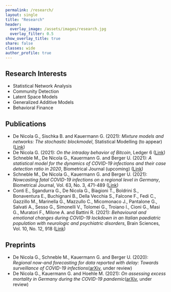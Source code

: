 ```yaml
---
permalink: /research/
layout: single
title: "Research"
header:
  overlay_image: /assets/images/research.jpg
  overlay_filter: 0.5
show_overlay_title: true
share: false
classes: wide
author_profile: true  
---
```


Research Interests
---------------

+ Statistical Network Analysis 
+ Community Detection
+ Latent Space Models
+ Generalized Additive Models  
+ Behavioral Finance 


Publications
---------------

+ De Nicola G., Sischka B. and Kauermann G. (2021): *Mixture models and networks: The stochastic blockmodel*, Statistical Modelling (to appear) ([Link](https://journals.sagepub.com/doi/pdf/10.1177/1471082X211033169))
+ De Nicola G. (2021): *On the intraday behavior of Bitcoin*, Ledger 6 ([Link](http://ledgerjournal.org/ojs/ledger/article/view/213))
+  Schneble M., De Nicola G., Kauermann G. and Berger U. (2021): *A statistical model for the dynamics of COVID-19 infections and their case detection ratio in 2020*, Biometrical Journal (upcoming) ([Link](https://onlinelibrary.wiley.com/doi/pdf/10.1002/bimj.202100125))
+ Schneble M., De Nicola G., Kauermann G. and Berger U. (2021): *Nowcasting fatal COVID-19 infections on a regional level in Germany*, Biometrical Journal, Vol. 63, No. 3, 471-489  ([Link](https://onlinelibrary.wiley.com/doi/pdfdirect/10.1002/bimj.202000143))
+ Conti E., Sgandurra G., De Nicola G., Biagioni T., Boldrini S., Bonaventura E., Buchignani B., Della Vecchia S., Falcone F., Fedi C., Gazzillo M., Marinella G., Mazzullo C., Micomonaco J., Pantalone G., Salvati A., Sesso G., Simonelli V., Tolomei G., Troiano I., Cioni G., Masi G., Muratori F., Milone A. and Battini R.  (2021): *Behavioural and emotional changes during COVID-19 lockdown in an Italian paediatric population with neurologic and psychiatric disorders*, Brain Sciences, Vol. 10, No. 12, 918 ([Link](https://www.mdpi.com/2076-3425/10/12/918/htm))


Preprints
---------------
+ De Nicola G., Schneble M., Kauermann G. and Berger U. (2020): *Regional now-and forecasting for data reported with delay: Towards surveillance of COVID-19 infections*([arXiv](https://arxiv.org/pdf/2007.16058.pdf), under review)
+ De Nicola G., Kauermann G. and Hoehle M. (2021): *On assessing excess mortality in Germany during the COVID-19 pandemic*([arXiv](https://arxiv.org/pdf/2106.13827.pdf), under review)

